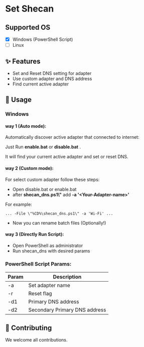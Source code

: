 # Set Shecan

## Supported OS

- [x] Windows (PowerShell Script)
- [ ] Linux

## ✨ Features

- Set and Reset DNS setting for adapter
- Use custom adapter and DNS address
- Find current active adapter

## 🔨 Usage

### Windows

#### way 1 (Auto mode):

Automatically discover active adapter that connected to internet:

Just Run **enable.bat** or **disable.bat** .

It will find your current active adapter and set or reset DNS.

#### way 2 (Custom mode):

For select custom adapter follow these steps:

- Open disable.bat or enable.bat
- after **shecan_dns.ps1\\"** add **-a \'<Your-Adapter-name\>'**

For example:

    ... -File \"%CD%\shecan_dns.ps1\" -a 'Wi-Fi' ...

- Now you can rename batch files (Optionally!)

#### way 3 (Directly Run Script):

- Open PowerShell as administrator
- Run shecan_dns with desired params

### PowerShell Script Params:

| Param | Description |
|--|--|
| -a | Set adapter name |
| -r | Reset flag |
| -d1 | Primary DNS address |
| -d2 | Secondary Primary DNS address |

## 🤝 Contributing

We welcome all contributions.


